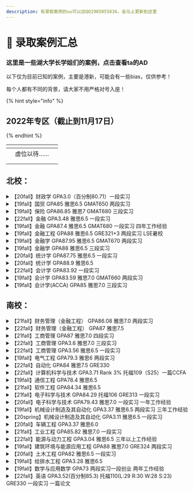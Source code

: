 ```yaml
---
description: 有录取案例的uu可以加QQ1985055836，会马上更新到这里
---
```


# 🌠 录取案例汇总

### 这里是一些湖大学长学姐们的案例，点击查看ta的AD

以下仅为目前已知的案例，主要是港新，可能会有一些bias，仅供参考！

每个人都有不同的背景，请大家不用严格对号入座！

{% hint style="info" %}
## 2022年专区（截止到11月17日）
{% endhint %}

<table data-view="cards"><thead><tr><th></th><th></th><th></th></tr></thead><tbody><tr><td></td><td>虚位以待……</td><td></td></tr><tr><td></td><td></td><td></td></tr><tr><td></td><td></td><td></td></tr></tbody></table>



##

## 北校：

<details>

<summary>【20fall】财政学 GPA3.0（百分制80.71）一段实习</summary>

伯明翰大学——财务管理

格拉斯哥大学——金融和管理

</details>

<details>

<summary>【19fall】国贸 GPA85 雅思6.5 GMAT650 两段实习</summary>

华威大学——商务（市场营销）

曼彻斯特大学——创新管理与创业学

</details>

<details>

<summary>【19fall】保险 GPA86.85 雅思7 GMAT680 三段实习</summary>

杜伦大学——金融（国际银行与金融）

曼彻斯特大学——人力资源管理和劳资关系

利兹大学——精算金融理学

</details>

<details>

<summary>【22fall】金融 GPA3.48 雅思6.5 一段实习</summary>

南洋理工大学——管理经济学（中文授课）

</details>

<details>

<summary>【19fall】金融 GPA87.4 雅思6.5 GMAT680 一段实习  四年工作经验</summary>

香港中文大学——资讯与科技管理

</details>

<details>

<summary>【19fall】金融工程 GPA88 雅思6.5 GRE321+3 两段实习 LSE暑校</summary>

新加坡国立大学——定量金融

</details>

<details>

<summary>【19fall】金融学 GPA87.95 雅思6.5 GMAT670 两段实习</summary>

香港中文大学——经济学

</details>

<details>

<summary>【19fall】金融学 GPA88 雅思6.5 三段实习</summary>

南洋理工大学——管理经济学

</details>

<details>

<summary>【20fall】统计学 GPA87.75 雅思6.5 一段实习</summary>

香港中文大学（深圳）——金融工程

</details>

<details>

<summary>【20fall】统计学 GPA88.9 雅思6.5</summary>

香港科技大学——金融数学

</details>

<details>

<summary>【22fall】会计学 GPA83.92 一段实习</summary>

南洋理工大学——管理经济学（中文授课）

</details>

<details>

<summary>【19fall】会计学 GPA83.59 雅思7.0 GMAT660 两段实习</summary>

南洋理工大学——会计学

</details>

<details>

<summary>【19fall】会计学(ACCA) GPA85 雅思7.0 三段实习</summary>

华威大学——信息系统管理和数字化创新

</details>

## 南校：

<details>

<summary>【21fall】财务管理（金融工程） GPA86.08 雅思7.0 两段实习</summary>

新加坡国立大学——定量金融

格拉斯哥大学——定量金融学

</details>

<details>

<summary>【22fall】财务管理（金融工程） GPA87 雅思7.5</summary>

南洋理工大学——管理经济学

南洋理工大学——供应链工程

</details>

<details>

<summary>【21fall】工商管理 GPA87 雅思7.0 四段实习</summary>

香港大学——经济学

香港中文大学（深圳）——金融学

南洋理工大学——应用经济学

</details>

<details>

<summary>【22fall】工商管理 GPA3.6 雅思7.0 三段实习</summary>

南洋理工大学——管理经济学

南洋理工大学——科技创业与创新（英文授课）

</details>

<details>

<summary>【22fall】工商管理 GPA3.56 雅思6.5 一段实习</summary>

南洋理工大学——管理经济学

南洋理工大学——科技创业与创新（英文授课）

</details>

<details>

<summary>【19fall】电气工程 GPA79.3 雅思6 两段实习</summary>

香港理工大学——运筹及风险分析

</details>

<details>

<summary>【22fall】自动化 GPA84 雅思7.5 GRE330</summary>

香港大学——人工智能

</details>

<details>

<summary>【22fall】计算机科学与技术 GPA3.71 Rank 3% 托福109（S25）一篇CCFA</summary>

Purdue——PhD

UCI——PhD

UMN——PhD

Rutgers——PhD

BU——PhD

Buffalo——PhD

Umich——MS

</details>

<details>

<summary>【19fall】通信工程 GPA78.4 雅思6.5</summary>

南洋理工大学——通信工程

南洋理工大学——信号处理

香港理工大学——电子与信息工程

</details>

<details>

<summary>【21fall】软件工程 GPA84.34 雅思6.5</summary>

香港中文大学——计算机科学

</details>

<details>

<summary>【21fall】电子科学与技术 GPA84.29 托福106 GRE313 一段实习</summary>

南洋理工大学——集成电路设计

南洋理工大学——电子学

南洋理工大学—绿色电子

南加州大学——电气工程

</details>

<details>

<summary>【20fall】电子科学与技术 GPA79.43 雅思7.0 一段实习 一年工作经验</summary>

南洋理工大学——电子学

南洋理工大学——信号处理

新南威尔士大学——电气工程

香港科技大学——电子工程

香港科技大学——集成电路设计工程

香港理工大学——电子与信息工程

</details>

<details>

<summary>【19fall】机械设计制造及其自动化 GPA3.37 雅思6.5 两段实习 三年工作经验</summary>

香港大学——机械工程

香港大学——工业工程与物流管理

香港科技大学——机械工程

</details>

<details>

<summary>【20spring】机械设计制造及其自动化 GPA3.11 雅思6.5 一段实习</summary>

香港科技大学——机械工程

谢菲尔德大学——高级机械工程

</details>

<details>

<summary>【20fall】车辆工程 GPA3.37 雅思6.0</summary>

香港理工大学——机械工程

</details>

<details>

<summary>【21fall】工业工程 GPA85.82 雅思7.0 一段实习</summary>

南洋理工大学——供应链和物流

香港大学——工业工程与物流管理

香港科技大学——工程企业管理

</details>

<details>

<summary>【22fall】能源与动力工程 GPA3.04 雅思6.5 三年以上工作经验</summary>

香港浸会大学——环境与公共卫生管理

</details>

<details>

<summary>【19fall】建筑环境与能源应用工程 GPA88 雅思7.0 GRE324 两段实习</summary>

哥伦比亚大学——企业风险管理

纽约大学——建造管理

纽约大学——房地产

约翰霍普金斯大学——房地产与基础设施

西北大学——项目管理

南加州大学——工程管理

伦敦大学学院——建筑经济学与管理

</details>

<details>

<summary>【20fall】土木工程 GPA82 雅思6.5 一段实习</summary>

香港大学——基础设施项目管理

</details>

<details>

<summary>【19fall】给排水工程 GPA3.28 雅思6.5</summary>

香港科技大学——坏境工程与管理

香港大学——环境工程

</details>

<details>

<summary>【19fall】数学与应用数学 GPA73 两段实习一段创业 两年工作经验</summary>

南洋理工大学——管理经济学

</details>

<details>

<summary>【22fall】英语 GPA3.52(百分制85.3) 托福110(L:29 R:30 W:28 S:23) GRE330 一段实习 一篇论文</summary>

香港中文大学——翻译学

香港科技大学——国际语言教育-对外汉语教学

南洋理工大学——应用语言学

</details>

